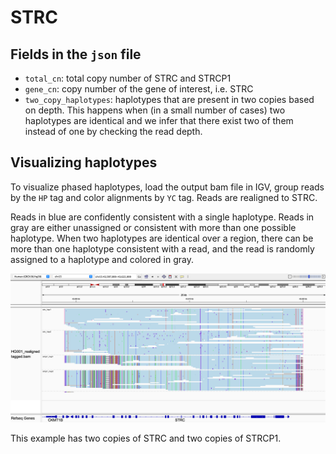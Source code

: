 # STRC

## Fields in the `json` file

- `total_cn`: total copy number of STRC and STRCP1
- `gene_cn`: copy number of the gene of interest, i.e. STRC
- `two_copy_haplotypes`: haplotypes that are present in two copies based on depth. This happens when (in a small number of cases) two haplotypes are identical and we infer that there exist two of them instead of one by checking the read depth.

## Visualizing haplotypes

To visualize phased haplotypes, load the output bam file in IGV, group reads by the `HP` tag and color alignments by `YC` tag. Reads are realigned to STRC.

Reads in blue are confidently consistent with a single haplotype. Reads in gray are either unassigned or consistent with more than one possible haplotype. When two haplotypes are identical over a region, there can be more than one haplotype consistent with a read, and the read is randomly assigned to a haplotype and colored in gray. 

![STRC example](figures/STRC.png)

This example has two copies of STRC and two copies of STRCP1.
